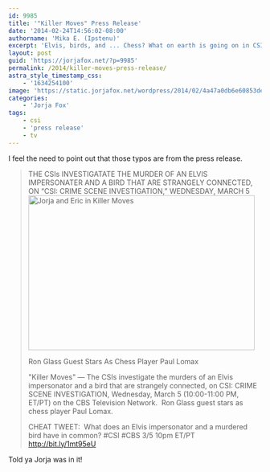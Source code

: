 ```yaml
---
id: 9985
title: '"Killer Moves" Press Release'
date: '2014-02-24T14:56:02-08:00'
authorname: 'Mika E. (Ipstenu)'
excerpt: 'Elvis, birds, and ... Chess? What on earth is going on in CSI?'
layout: post
guid: 'https://jorjafox.net/?p=9985'
permalink: /2014/killer-moves-press-release/
astra_style_timestamp_css:
    - '1634254100'
image: 'https://static.jorjafox.net/wordpress/2014/02/4a47a0db6e60853dedfcfdf08a5ca2491.png'
categories:
    - 'Jorja Fox'
tags:
    - csi
    - 'press release'
    - tv
---
```


I feel the need to point out that those typos are from the press release.
<blockquote>THE CSIs INVESTIGATATE THE MURDER OF AN ELVIS IMPERSONATER AND A BIRD THAT ARE STRANGELY CONNECTED, ON “CSI: CRIME SCENE INVESTIGATION,” WEDNESDAY, MARCH 5

<img class="aligncenter size-full wp-image-9986" alt="Jorja and Eric in Killer Moves" src="//static.jorjafox.net/wordpress/2014/02/4a47a0db6e60853dedfcfdf08a5ca2491.png" width="450" height="308" />

Ron Glass Guest Stars As Chess Player Paul Lomax

"Killer Moves" — The CSIs investigate the murders of an Elvis impersonator and a bird that are strangely connected, on CSI: CRIME SCENE INVESTIGATION, Wednesday, March 5 (10:00-11:00 PM, ET/PT) on the CBS Television Network.  Ron Glass guest stars as chess player Paul Lomax.

CHEAT TWEET:  What does an Elvis impersonator and a murdered bird have in common? #CSI #CBS 3/5 10pm ET/PT http://bit.ly/1mt95eU</blockquote>
Told ya Jorja was in it!
